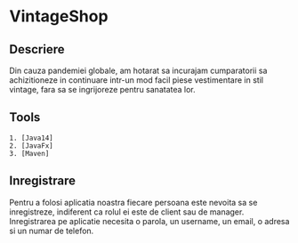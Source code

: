 # VintageShop


## Descriere

Din cauza pandemiei globale, am hotarat sa incurajam cumparatorii sa achizitioneze in continuare intr-un mod facil piese vestimentare in stil vintage, fara sa se ingrijoreze pentru sanatatea lor.


## Tools
```
1. [Java14]
2. [JavaFx]
3. [Maven]
```
## Inregistrare
Pentru a folosi aplicatia noastra fiecare persoana este nevoita sa se inregistreze, indiferent ca rolul ei este de client sau de manager.
Inregistrarea pe aplicatie necesita o parola, un username, un email, o adresa si un numar de telefon.
